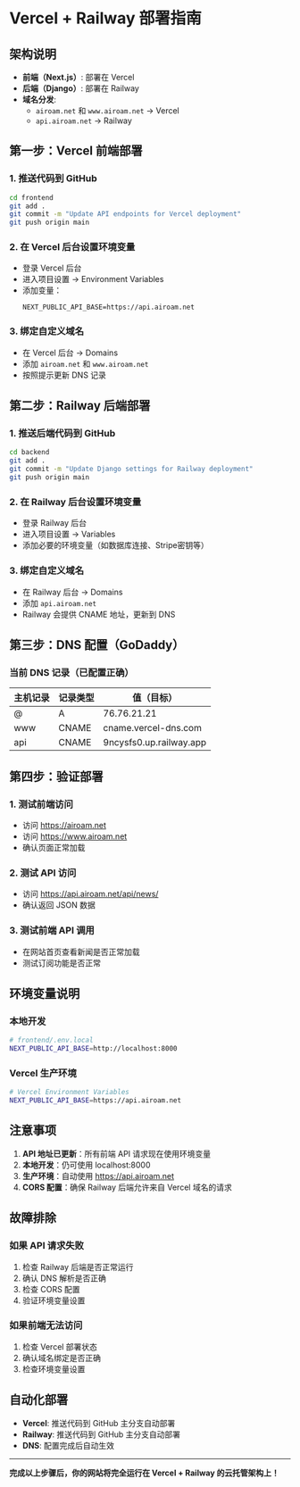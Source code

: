 # Vercel + Railway 部署指南

## 架构说明
- **前端（Next.js）**: 部署在 Vercel
- **后端（Django）**: 部署在 Railway
- **域名分发**:
  - `airoam.net` 和 `www.airoam.net` → Vercel
  - `api.airoam.net` → Railway

## 第一步：Vercel 前端部署

### 1. 推送代码到 GitHub
```bash
cd frontend
git add .
git commit -m "Update API endpoints for Vercel deployment"
git push origin main
```

### 2. 在 Vercel 后台设置环境变量
- 登录 Vercel 后台
- 进入项目设置 → Environment Variables
- 添加变量：
  ```
  NEXT_PUBLIC_API_BASE=https://api.airoam.net
  ```

### 3. 绑定自定义域名
- 在 Vercel 后台 → Domains
- 添加 `airoam.net` 和 `www.airoam.net`
- 按照提示更新 DNS 记录

## 第二步：Railway 后端部署

### 1. 推送后端代码到 GitHub
```bash
cd backend
git add .
git commit -m "Update Django settings for Railway deployment"
git push origin main
```

### 2. 在 Railway 后台设置环境变量
- 登录 Railway 后台
- 进入项目设置 → Variables
- 添加必要的环境变量（如数据库连接、Stripe密钥等）

### 3. 绑定自定义域名
- 在 Railway 后台 → Domains
- 添加 `api.airoam.net`
- Railway 会提供 CNAME 地址，更新到 DNS

## 第三步：DNS 配置（GoDaddy）

### 当前 DNS 记录（已配置正确）
| 主机记录 | 记录类型 | 值（目标）                  |
|----------|----------|-----------------------------|
| @        | A        | 76.76.21.21                 |
| www      | CNAME    | cname.vercel-dns.com        |
| api      | CNAME    | 9ncysfs0.up.railway.app     |

## 第四步：验证部署

### 1. 测试前端访问
- 访问 https://airoam.net
- 访问 https://www.airoam.net
- 确认页面正常加载

### 2. 测试 API 访问
- 访问 https://api.airoam.net/api/news/
- 确认返回 JSON 数据

### 3. 测试前端 API 调用
- 在网站首页查看新闻是否正常加载
- 测试订阅功能是否正常

## 环境变量说明

### 本地开发
```bash
# frontend/.env.local
NEXT_PUBLIC_API_BASE=http://localhost:8000
```

### Vercel 生产环境
```bash
# Vercel Environment Variables
NEXT_PUBLIC_API_BASE=https://api.airoam.net
```

## 注意事项

1. **API 地址已更新**：所有前端 API 请求现在使用环境变量
2. **本地开发**：仍可使用 localhost:8000
3. **生产环境**：自动使用 https://api.airoam.net
4. **CORS 配置**：确保 Railway 后端允许来自 Vercel 域名的请求

## 故障排除

### 如果 API 请求失败
1. 检查 Railway 后端是否正常运行
2. 确认 DNS 解析是否正确
3. 检查 CORS 配置
4. 验证环境变量设置

### 如果前端无法访问
1. 检查 Vercel 部署状态
2. 确认域名绑定是否正确
3. 检查环境变量设置

## 自动化部署

- **Vercel**: 推送代码到 GitHub 主分支自动部署
- **Railway**: 推送代码到 GitHub 主分支自动部署
- **DNS**: 配置完成后自动生效

---

**完成以上步骤后，你的网站将完全运行在 Vercel + Railway 的云托管架构上！** 